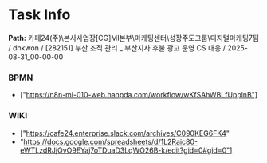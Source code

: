 # Task Info

**Path:** 카페24(주)\본사사업장\[CG]MI본부\마케팅센터\성장주도그룹\디지털마케팅7팀 / dhkwon / [282151] 부산 조직 관리 _ 부산지사 후불 광고 운영 CS 대응 / 2025-08-31_00-00-00

### BPMN
- ["https://n8n-mi-010-web.hanpda.com/workflow/wKfSAhWBLfUpplnB"]

### WIKI
- ["https://cafe24.enterprise.slack.com/archives/C090KEG6FK4"
- "https://docs.google.com/spreadsheets/d/1L2Raic80-eWTLzdRJjQvO9EYaj7oTDuaD3LqWO26B-k/edit?gid=0#gid=0"]

